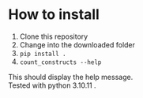 # How to install


1. Clone this repository
2. Change into the downloaded folder
3. ``pip install .``
4. ``count_constructs --help``

This should display the help message.  
Tested with python 3.10.11 .
